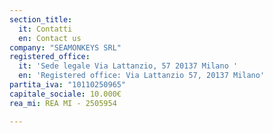 ```yaml
---
section_title:
  it: Contatti
  en: Contact us
company: "​SEAMONKEYS SRL"
registered_office:
  it: 'Sede legale ​Via Lattanzio, 57 20137 ​Milano '
  en: 'Registered office: Via Lattanzio 57, 20137 Milano'
partita_iva: "10110250965"
capitale_sociale: 10.000€
rea_mi: REA ​MI - 2505954

---
```

